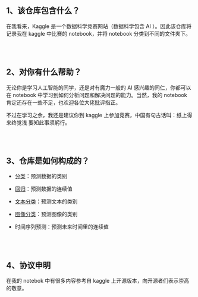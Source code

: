 ## 1、该仓库包含什么？
在我看来，Kaggle 是一个数据科学竞赛网站（数据科学包含 AI ）。因此该仓库将记录我在 kaggle 中比赛的 notebook，并将 notebook 分类到不同的文件夹下。

<br>
<br>

## 2、对你有什么帮助？
无论你是学习人工智能的同学，还是对有魔力一般的 AI 感兴趣的同仁，你都可以在 notebook 中学习到如何分析问题和解决问题的能力。当然，我的 notebook 肯定还存在一些不足，也欢迎各位大佬批评指正。

不过在学习之余，我还是建议你到 kaggle 上参加竞赛，中国有句古话叫：纸上得来终觉浅 要知此事须躬行。

<br>
<br>

## 3、仓库是如何构成的？
- [分类](./Classification/)：预测数据的类别

- [回归](./regression/)：预测数据的连续值

- [文本分类](./Text%20classification/)：预测文本的类别

- [图像分类](./image%20classification/)：预测图像的类别

- 时间序列预测：预测未来时间里的连续值

<br>
<br>

## 4、协议申明
在我的 notebok 中有很多内容参考自 kaggle 上开源版本，向开源者们表示崇高的敬意。 
